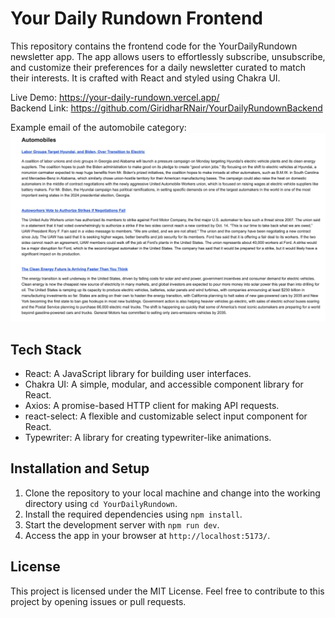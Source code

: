 # Your Daily Rundown Frontend

This repository contains the frontend code for the YourDailyRundown newsletter app. The app allows users to effortlessly subscribe, unsubscribe, and customize their preferences for a daily newsletter curated to match their interests. It is crafted with React and styled using Chakra UI.


Live Demo: https://your-daily-rundown.vercel.app/ <br/>
Backend Link: https://github.com/GiridharRNair/YourDailyRundownBackend 

Example email of the automobile category:
<img src="public/AutomobileCategoryExample.png" alt="Screenshot">


## Tech Stack
* React: A JavaScript library for building user interfaces.
* Chakra UI: A simple, modular, and accessible component library for React.
* Axios: A promise-based HTTP client for making API requests.
* react-select: A flexible and customizable select input component for React.
* Typewriter: A library for creating typewriter-like animations.

## Installation and Setup
1. Clone the repository to your local machine and change into the working directory using `cd YourDailyRundown`.
2. Install the required dependencies using `npm install`.
3. Start the development server with `npm run dev`.
4. Access the app in your browser at `http://localhost:5173/`.

## License
This project is licensed under the MIT License.
Feel free to contribute to this project by opening issues or pull requests.